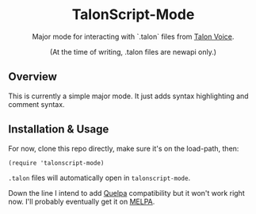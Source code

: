 <h1 align=center>TalonScript-Mode</h1>
<p align=center>Major mode for interacting with `.talon` files from <a href=https://talonvoice.com/>Talon Voice</a>.</p>

<p align=center>(At the time of writing, .talon files are newapi only.)</p>

## Overview

This is currently a simple major mode. It just adds syntax highlighting and comment syntax.

## Installation & Usage

For now, clone this repo directly, make sure it's on the load-path, then:

```emacs-lisp
(require 'talonscript-mode)
```

`.talon` files will automatically open in `talonscript-mode`. 

Down the line I intend to add [Quelpa](https://github.com/quelpa/quelpa) compatibility but it won't work right now. I'll probably eventually get it on [MELPA](https://melpa.org/).
